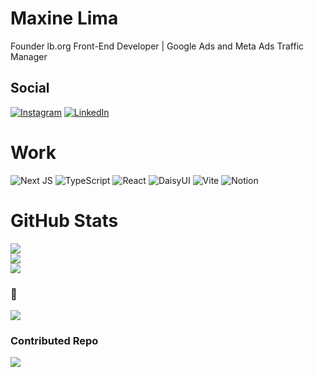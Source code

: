 # Maxine Lima
Founder lb.org Front-End Developer | Google Ads and Meta Ads Traffic Manager


## Social
[![Instagram](https://img.shields.io/badge/Instagram-%23E4405F.svg?logo=Instagram&logoColor=white)](https://instagram.com/maxinelobato) [![LinkedIn](https://img.shields.io/badge/LinkedIn-%230077B5.svg?logo=linkedin&logoColor=white)](https://linkedin.com/in/maxine-lobato-a9613189) 

# Work 
![Next JS](https://img.shields.io/badge/Next-black?style=for-the-badge&logo=next.js&logoColor=white) ![TypeScript](https://img.shields.io/badge/typescript-%23007ACC.svg?style=for-the-badge&logo=typescript&logoColor=white) ![React](https://img.shields.io/badge/react-%2320232a.svg?style=for-the-badge&logo=react&logoColor=%2361DAFB) ![DaisyUI](https://img.shields.io/badge/daisyui-5A0EF8?style=for-the-badge&logo=daisyui&logoColor=white) ![Vite](https://img.shields.io/badge/vite-%23646CFF.svg?style=for-the-badge&logo=vite&logoColor=white) ![Notion](https://img.shields.io/badge/Notion-%23000000.svg?style=for-the-badge&logo=notion&logoColor=white)

# GitHub Stats
![](https://github-readme-stats.vercel.app/api?username=maxinelobato&theme=dark&hide_border=false&include_all_commits=false&count_private=false)<br/>
![](https://github-readme-streak-stats.herokuapp.com/?user=maxinelobato&theme=dark&hide_border=false)<br/>
![](https://github-readme-stats.vercel.app/api/top-langs/?username=maxinelobato&theme=dark&hide_border=false&include_all_commits=false&count_private=false&layout=compact)

### 🚀
![](https://quotes-github-readme.vercel.app/api?type=horizontal&theme=radical)

### Contributed Repo
![](https://github-contributor-stats.vercel.app/api?username=maxinelobato&limit=5&theme=dark&combine_all_yearly_contributions=true)
